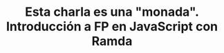 ---
title: Esta charla es una "monada". Introducción a FP en JavaScript con Ramda
type: talk
year: 2019
language: es
youtube: YJvTlB1-MVI
for:
  title:
    JSDay Canarias
  href:
    https://jsdaycanarias.com/
place:
  title: San Cristóbal de la Laguna (Tenerife)
  country: es
order: 7
---
